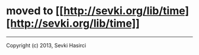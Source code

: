 moved to [[http://sevki.org/lib/time][http://sevki.org/lib/time]]
==========

---

Copyright (c) 2013, Sevki Hasirci
